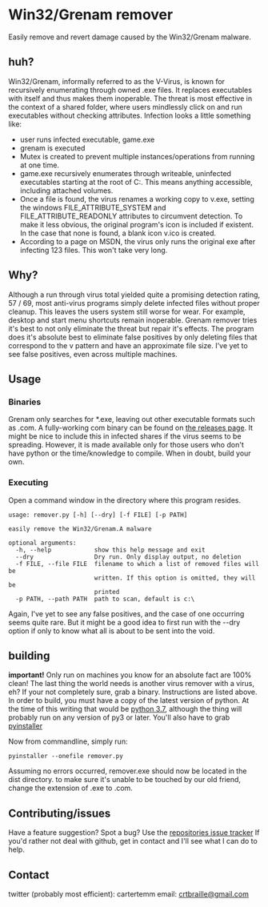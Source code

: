 # Win32/Grenam remover

Easily remove and revert damage caused by the Win32/Grenam malware.

## huh?

Win32/Grenam, informally referred to as the V-Virus, is known for recursively enumerating through owned .exe files. It replaces executables with itself and thus makes  them inoperable. The threat is most effective in the context of a shared folder, where users mindlessly click on and run executables without checking attributes. Infection looks a little something like:

* user runs infected executable, game.exe
* grenam is executed
* Mutex is created to prevent multiple instances/operations from running at one time.
* game.exe recursively enumerates through writeable, uninfected executables starting at the root of C:. This means anything accessible, including attached volumes.
* Once a file is found, the virus renames a working copy to v<filename>.exe, setting the windows FILE_ATTRIBUTE_SYSTEM and FILE_ATTRIBUTE_READONLY attributes to circumvent detection. To make it less obvious, the original program's icon is included if existent. In the case that none is found, a blank icon v<filename>.ico is created.
* According to a page on MSDN, the virus only runs the original exe after infecting 123 files. This won't take very long.

## Why?

Although a run through virus total yielded quite a promising detection rating, 57 / 69, most anti-virus programs simply delete infected files without proper cleanup. This leaves the users system still worse for wear. For example, desktop and start menu shortcuts remain inoperable. Grenam remover tries it's best to not only eliminate the threat but repair it's effects. The program does it's absolute best to eliminate false positives by only deleting files that correspond to the v<filename> pattern and have an approximate file size. I've yet to see false positives, even across multiple machines.

## Usage

### Binaries

Grenam only searches for *.exe, leaving out other executable formats such as .com. A fully-working com binary can be found on [the releases page](http://github.com/cartertemm/grenam-remover/releases). It might be nice to include this in infected shares if the virus seems to be spreading. However, it is made available only for those users who don't have python or the time/knowledge to compile. When in doubt, build your own.

### Executing

Open a command window in the directory where this program resides.

```
usage: remover.py [-h] [--dry] [-f FILE] [-p PATH]

easily remove the Win32/Grenam.A malware

optional arguments:
  -h, --help            show this help message and exit
  --dry                 Dry run. Only display output, no deletion
  -f FILE, --file FILE  filename to which a list of removed files will be
                        written. If this option is omitted, they will be
                        printed
  -p PATH, --path PATH  path to scan, default is c:\
```

Again, I've yet to see any false positives, and the case of one occurring seems quite rare. But it might be a good idea to first run with the --dry option if only to know what all is about to be sent into the void.

## building

**important!** Only run on machines you know for an absolute fact are 100% clean! The last thing the world needs is another virus remover with a virus, eh? If your not completely sure, grab a binary. Instructions are listed above.
In order to build, you must have a copy of the latest version of python. At the time of this writing that would be [python 3.7](https://www.python.org/downloads/release/python-371), although the thing will probably run on any version of py3 or later.
You'll also have to grab [pyinstaller](http://pyinstaller.org)

Now from commandline, simply run:

```
pyinstaller --onefile remover.py
```

Assuming no errors occurred, remover.exe should now be located in the dist directory. to make sure it's unable to be touched by our old friend, change the extension of .exe to .com.

## Contributing/issues

Have a feature suggestion? Spot a bug? Use the [repositories issue tracker](http://github.com/cartertemm/grenam-remover/issues)
If you'd rather not deal with github, get in contact and I'll see what I can do to help.

## Contact

twitter (probably most efficient): cartertemm
email: crtbraille@gmail.com
